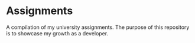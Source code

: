 # Assignments
A compilation of my university assignments. The purpose of this repository is to showcase my growth as a developer.
